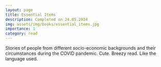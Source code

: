 ```yaml
---
layout: page
title: Essential Items
description: Completed on 24.05.2024
img: assets/img/books/essential_items.jpg
importance: 1
category: read
---
```


Stories of people from different socio-economic
backgrounds and their circumstances during the COVID
pandemic. Cute. Breezy read. Like the language used.
